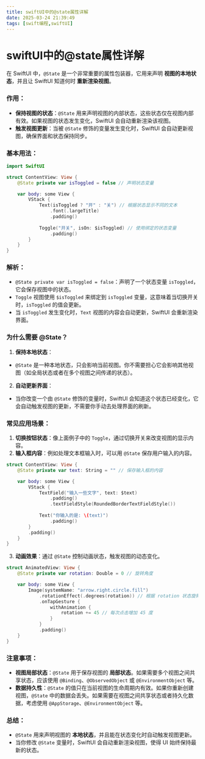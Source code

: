 ```yaml
---
title: swiftUI中的@state属性详解
date: 2025-03-24 21:39:49
tags: [swift编程,swiftUI]
---
```




# swiftUI中的@state属性详解
在 SwiftUI 中，`@State` 是一个非常重要的属性包装器，它用来声明 **视图的本地状态**，并且让 SwiftUI 知道何时 **重新渲染视图**。


### **作用**：


- **保持视图的状态**：`@State` 用来声明视图的内部状态，这些状态仅在视图内部有效。如果视图的状态发生变化，SwiftUI 会自动重新渲染该视图。
- **触发视图更新**：当被 `@State` 修饰的变量发生变化时，SwiftUI 会自动更新视图，确保界面和状态保持同步。


### **基本用法**：


```swift
import SwiftUI

struct ContentView: View {
    @State private var isToggled = false // 声明状态变量

    var body: some View {
        VStack {
            Text(isToggled ? "开" : "关") // 根据状态显示不同的文本
                .font(.largeTitle)
                .padding()
            
            Toggle("开关", isOn: $isToggled) // 使用绑定的状态变量
                .padding()
        }
    }
}
```


### **解析**：


- `@State private var isToggled = false`：声明了一个状态变量 `isToggled`，它会保存视图中的状态。
- `Toggle` 视图使用 `$isToggled` 来绑定到 `isToggled` 变量，这意味着当切换开关时，`isToggled` 的值会更新。
- 当 `isToggled` 发生变化时，`Text` 视图的内容会自动更新，SwiftUI 会重新渲染界面。


### **为什么需要 @State？**


1. **保持本地状态**：

- `@State` 是一种本地状态，只会影响当前视图。你不需要担心它会影响其他视图（如全局状态或者在多个视图之间传递的状态）。
2. **自动更新界面**：

- 当你改变一个由 `@State` 修饰的变量时，SwiftUI 会知道这个状态已经变化，它会自动触发视图的更新，不需要你手动去处理界面的刷新。


### **常见应用场景**：


1. **切换按钮状态**：像上面例子中的 `Toggle`，通过切换开关来改变视图的显示内容。
2. **输入框内容**：例如处理文本框输入时，可以用 `@State` 保存用户输入的内容。

```swift
struct ContentView: View {
    @State private var text: String = "" // 保存输入框的内容

    var body: some View {
        VStack {
            TextField("输入一些文字", text: $text)
                .padding()
                .textFieldStyle(RoundedBorderTextFieldStyle())
            
            Text("你输入的是: \(text)")
                .padding()
        }
        .padding()
    }
}
```
3. **动画效果**：通过 `@State` 控制动画状态，触发视图的动态变化。

```swift
struct AnimatedView: View {
    @State private var rotation: Double = 0 // 旋转角度

    var body: some View {
        Image(systemName: "arrow.right.circle.fill")
            .rotationEffect(.degrees(rotation)) // 根据 rotation 状态旋转图标
            .onTapGesture {
                withAnimation {
                    rotation += 45 // 每次点击增加 45 度
                }
            }
            .padding()
    }
}
```


### **注意事项**：


- **视图局部状态**：`@State` 用于保存视图的 **局部状态**。如果需要多个视图之间共享状态，应该使用 `@Binding`、`@ObservedObject` 或 `@EnvironmentObject` 等。
- **数据持久性**：`@State` 的值只在当前视图的生命周期内有效。如果你重新创建视图，`@State` 中的数据会丢失。如果需要在视图之间共享状态或者持久化数据，考虑使用 `@AppStorage`、`@EnvironmentObject` 等。


### **总结**：


- `@State` 用来声明视图的 **本地状态**，并且能在状态变化时自动触发视图更新。
- 当你修改 `@State` 变量时，SwiftUI 会自动重新渲染视图，使得 UI 始终保持最新的状态。
